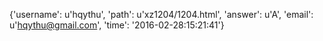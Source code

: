 {'username': u'hqythu', 'path': u'xz1204/1204.html', 'answer': u'A', 'email': u'hqythu@gmail.com', 'time': '2016-02-28:15:21:41'}